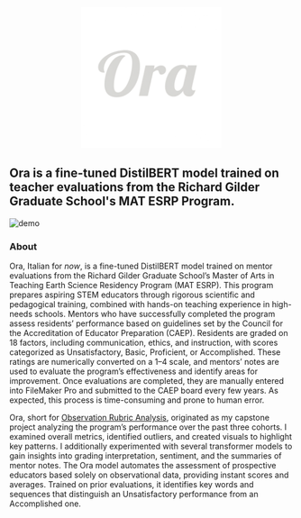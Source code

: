 <p align = "center">
  <img src = "images/ora_lobster_title.png" alt = "logo" width = "250"/>
</p>

## Ora is a fine-tuned DistilBERT model trained on teacher evaluations from the Richard Gilder Graduate School's MAT ESRP Program.

![demo](images/ora.gif)

### About
Ora, Italian for _*now*_, is a fine-tuned DistilBERT model trained on mentor evaluations from the Richard Gilder Graduate School’s Master of Arts in Teaching Earth Science Residency Program (MAT ESRP). This program prepares aspiring STEM educators through rigorous scientific and pedagogical training, combined with hands-on teaching experience in high-needs schools. Mentors who have successfully completed the program assess residents’ performance based on guidelines set by the Council for the Accreditation of Educator Preparation (CAEP). Residents are graded on 18 factors, including communication, ethics, and instruction, with scores categorized as Unsatisfactory, Basic, Proficient, or Accomplished. These ratings are numerically converted on a 1–4 scale, and mentors’ notes are used to evaluate the program’s effectiveness and identify areas for improvement. Once evaluations are completed, they are manually entered into FileMaker Pro and submitted to the CAEP board every few years. As expected, this process is time-consuming and prone to human error.

Ora, short for [Observation Rubric Analysis](https://docs.google.com/presentation/d/1f0coN95IKfRRufsx2m-onvqM7XMcolZLJseXaRVGgtU/edit?usp=sharing), originated as my capstone project analyzing the program’s performance over the past three cohorts. I examined overall metrics, identified outliers, and created visuals to highlight key patterns. I additionally experimented with several transformer models to gain insights into grading interpretation, sentiment, and the summaries of mentor notes. The Ora model automates the assessment of prospective educators based solely on observational data, providing instant scores and averages. Trained on prior evaluations, it identifies key words and sequences that distinguish an Unsatisfactory performance from an Accomplished one.
